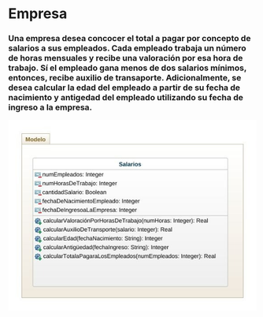 # Empresa


### Una empresa desea concocer el total a pagar por concepto de salarios a sus empleados. Cada empleado trabaja un número de horas mensuales y recibe una valoración por esa hora de trabajo. Sí el empleado gana menos de dos salarios mínimos, entonces, recibe auxilio de transaporte. Adicionalmente, se desea calcular la edad del empleado a partir de su fecha de nacimiento y antigedad del empleado utilizando su fecha de ingreso a la empresa.

![Diagrama de clases](Uml.png "Diagrama de clases")